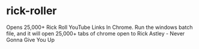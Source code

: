 # rick-roller
Opens 25,000+ Rick Roll YouTube Links In Chrome. 
 Run the windows batch file, and it will open 25,000+ tabs of chrome open to Rick Astley - Never Gonna Give You Up
